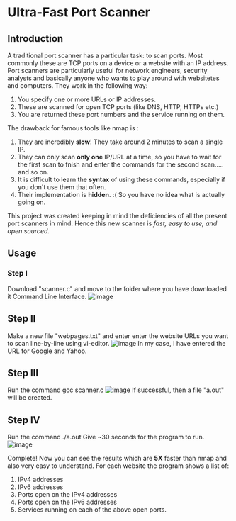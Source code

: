 # Ultra-Fast Port Scanner
## Introduction
A traditional port scanner has a particular task: to scan ports. Most commonly these are TCP ports on a device or a website with an IP address. Port scanners are particularly useful for network engineers, security analysts and basically anyone who wants to play around with websitetes and computers. 
They work in the following way:
  1. You specify one or more URLs or IP addresses.
  2. These are scanned for open TCP ports (like DNS, HTTP, HTTPs etc.)
  3. You are returned these port numbers and the service running on them.
  
The drawback for famous tools like nmap is : 
  1. They are incredibly **slow**! They take around 2 minutes to scan a single IP.
  2. They can only scan **only one** IP/URL at a time, so you have to wait for the first scan to fnish and enter the commands for the second scan..... and so on.
  3. It is difficult to learn the **syntax** of using these commands, especially if you don't use them that often.
  4. Their implementation is **hidden**. :(  So you have no idea what is actually going on. 
  
This project was created keeping in mind the deficiencies of all the present port scanners in mind. Hence this new scanner is _fast, easy to use, and open sourced._

## Usage
### Step I
Download "scanner.c" and move to the folder where you have downloaded it Command Line Interface.
![image](https://user-images.githubusercontent.com/76866159/105578937-a12eff00-5da9-11eb-99f1-fa3c0e05d8b4.png)


## Step II
Make a new file "webpages.txt" and enter enter the website URLs you want to scan line-by-line using vi-editor. 
![image](https://user-images.githubusercontent.com/76866159/105579035-eeab6c00-5da9-11eb-8dd4-9c1ee1f96467.png)
In my case, I have entered the URL for Google and Yahoo.


## Step III
Run the command gcc scanner.c
![image](https://user-images.githubusercontent.com/76866159/105579123-83ae6500-5daa-11eb-84f4-1f1af7410e82.png)
If successful, then a file "a.out" will be created.

## Step IV
Run the command ./a.out
Give ~30 seconds for the program to run.
![image](https://user-images.githubusercontent.com/76866159/105579230-3a124a00-5dab-11eb-97f1-19962f91fa74.png)

Complete! 
Now you can see the results which are **5X** faster than nmap and also very easy to understand.
For each website the program shows a list of:
  1. IPv4 addresses
  2. IPv6 addresses
  3. Ports open on the IPv4 addresses
  4. Ports open on the IPv6 addresses
  5. Services running on each of the above open ports.
  
  
  


